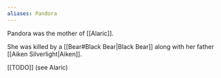 ```yaml
---
aliases: Pandora
---
```

Pandora was the mother of [[Alaric]].

She was killed by a [[Bear#Black Bear|Black Bear]] along with her father [[Aiken Silverlight|Aiken]].

[[TODO]] (see Alaric)